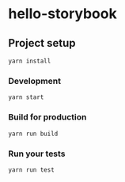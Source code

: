 # hello-storybook

## Project setup

```
yarn install
```

### Development

```
yarn start
```

### Build for production

```
yarn run build
```

### Run your tests

```
yarn run test
```
